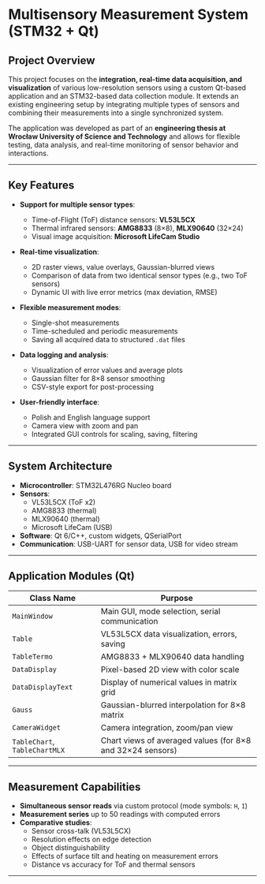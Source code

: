 # Multisensory Measurement System (STM32 + Qt)

## Project Overview

This project focuses on the **integration, real-time data acquisition, and visualization** of various low-resolution sensors using a custom Qt-based application and an STM32-based data collection module. It extends an existing engineering setup by integrating multiple types of sensors and combining their measurements into a single synchronized system.

The application was developed as part of an **engineering thesis at Wrocław University of Science and Technology** and allows for flexible testing, data analysis, and real-time monitoring of sensor behavior and interactions.

---

## Key Features

- **Support for multiple sensor types**:
  - Time-of-Flight (ToF) distance sensors: **VL53L5CX**
  - Thermal infrared sensors: **AMG8833** (8×8), **MLX90640** (32×24)
  - Visual image acquisition: **Microsoft LifeCam Studio**

- **Real-time visualization**:
  - 2D raster views, value overlays, Gaussian-blurred views
  - Comparison of data from two identical sensor types (e.g., two ToF sensors)
  - Dynamic UI with live error metrics (max deviation, RMSE)

- **Flexible measurement modes**:
  - Single-shot measurements
  - Time-scheduled and periodic measurements
  - Saving all acquired data to structured `.dat` files

- **Data logging and analysis**:
  - Visualization of error values and average plots
  - Gaussian filter for 8×8 sensor smoothing
  - CSV-style export for post-processing

- **User-friendly interface**:
  - Polish and English language support
  - Camera view with zoom and pan
  - Integrated GUI controls for scaling, saving, filtering

---

## System Architecture

- **Microcontroller**: STM32L476RG Nucleo board
- **Sensors**:
  - VL53L5CX (ToF x2)
  - AMG8833 (thermal)
  - MLX90640 (thermal)
  - Microsoft LifeCam (USB)
- **Software**: Qt 6/C++, custom widgets, QSerialPort
- **Communication**: USB-UART for sensor data, USB for video stream

---

## Application Modules (Qt)

| Class Name         | Purpose |
|--------------------|---------|
| `MainWindow`       | Main GUI, mode selection, serial communication |
| `Table`            | VL53L5CX data visualization, errors, saving |
| `TableTermo`       | AMG8833 + MLX90640 data handling |
| `DataDisplay`      | Pixel-based 2D view with color scale |
| `DataDisplayText`  | Display of numerical values in matrix grid |
| `Gauss`            | Gaussian-blurred interpolation for 8×8 matrix |
| `CameraWidget`     | Camera integration, zoom/pan view |
| `TableChart`, `TableChartMLX` | Chart views of averaged values (for 8×8 and 32×24 sensors) |

---

## Measurement Capabilities

- **Simultaneous sensor reads** via custom protocol (mode symbols: `H`, `I`)
- **Measurement series** up to 50 readings with computed errors
- **Comparative studies**:
  - Sensor cross-talk (VL53L5CX)
  - Resolution effects on edge detection
  - Object distinguishability
  - Effects of surface tilt and heating on measurement errors
  - Distance vs accuracy for ToF and thermal sensors

---
